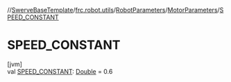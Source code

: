 //[SwerveBaseTemplate](../../../../index.md)/[frc.robot.utils](../../index.md)/[RobotParameters](../index.md)/[MotorParameters](index.md)/[SPEED_CONSTANT](-s-p-e-e-d_-c-o-n-s-t-a-n-t.md)

# SPEED_CONSTANT

[jvm]\
val [SPEED_CONSTANT](-s-p-e-e-d_-c-o-n-s-t-a-n-t.md): [Double](https://kotlinlang.org/api/latest/jvm/stdlib/kotlin/-double/index.html) = 0.6
